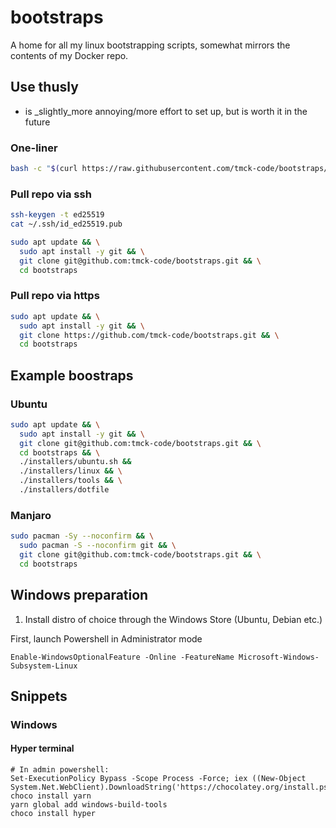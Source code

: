 # bootstraps

A home for all my linux bootstrapping scripts, somewhat mirrors the contents of my Docker repo.

## Use thusly

* is _slightly_more annoying/more effort to set up, but is worth it in the future

### One-liner

```bash
bash -c "$(curl https://raw.githubusercontent.com/tmck-code/bootstraps/master/bootstrap.sh)"
```

### Pull repo via ssh

```bash
ssh-keygen -t ed25519
cat ~/.ssh/id_ed25519.pub

sudo apt update && \
  sudo apt install -y git && \
  git clone git@github.com:tmck-code/bootstraps.git && \
  cd bootstraps
```

### Pull repo via https

```bash
sudo apt update && \
  sudo apt install -y git && \
  git clone https://github.com/tmck-code/bootstraps.git && \
  cd bootstraps
```
 
 ## Example boostraps
 
 ### Ubuntu
 
```bash
sudo apt update && \
  sudo apt install -y git && \
  git clone git@github.com:tmck-code/bootstraps.git && \
  cd bootstraps && \
  ./installers/ubuntu.sh &&
  ./installers/linux && \
  ./installers/tools && \
  ./installers/dotfile
```

### Manjaro

```bash
sudo pacman -Sy --noconfirm && \
  sudo pacman -S --noconfirm git && \
  git clone git@github.com:tmck-code/bootstraps.git && \
  cd bootstraps
```

## Windows preparation

1. Install distro of choice through the Windows Store (Ubuntu, Debian etc.)

First, launch Powershell in Administrator mode

```
Enable-WindowsOptionalFeature -Online -FeatureName Microsoft-Windows-Subsystem-Linux
```

## Snippets

### Windows

#### Hyper terminal

```
# In admin powershell:
Set-ExecutionPolicy Bypass -Scope Process -Force; iex ((New-Object System.Net.WebClient).DownloadString('https://chocolatey.org/install.ps1'))
choco install yarn
yarn global add windows-build-tools
choco install hyper
```
